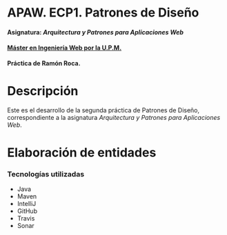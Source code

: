 # APAW. ECP1. Patrones de Diseño
#### Asignatura: *Arquitectura y Patrones para Aplicaciones Web*
#### [Máster en Ingeniería Web por la U.P.M.](http://miw.etsisi.upm.es)
**Práctica de Ramón Roca.**
# Descripción
Este es el desarrollo de la segunda práctica de Patrones de Diseño, correspondiente a la asignatura *Arquitectura y Patrones para Aplicaciones Web*.
# Elaboración de entidades


### Tecnologías utilizadas
* Java
* Maven
* IntelliJ
* GitHub
* Travis
* Sonar

